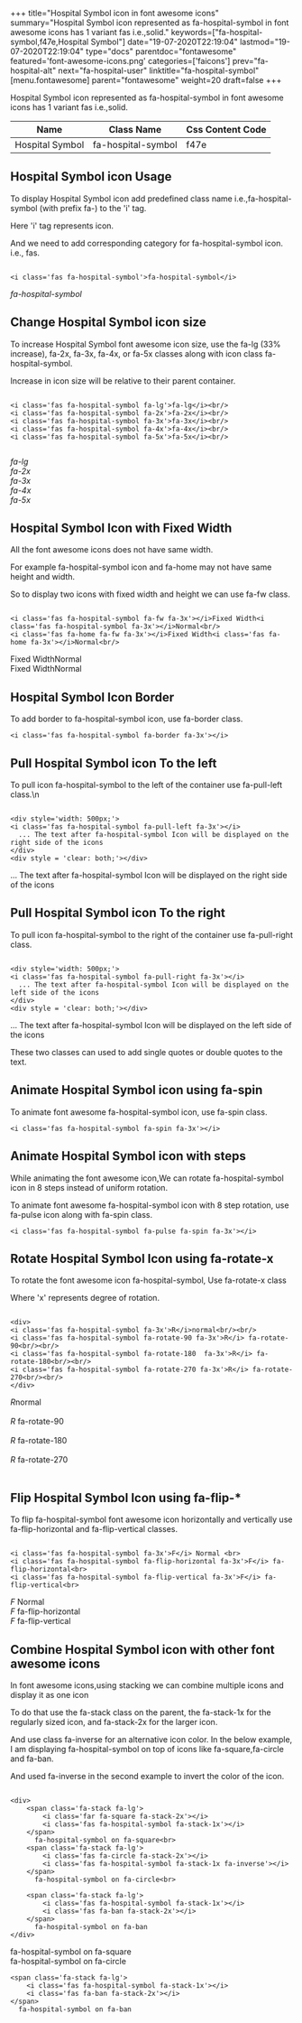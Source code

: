 +++
title="Hospital Symbol icon in font awesome icons"
summary="Hospital Symbol icon represented as fa-hospital-symbol in font awesome icons has 1 variant fas i.e.,solid."
keywords=["fa-hospital-symbol,f47e,Hospital Symbol"]
date="19-07-2020T22:19:04"
lastmod="19-07-2020T22:19:04"
type="docs"
parentdoc="fontawesome"
featured='font-awesome-icons.png'
categories=['faicons']
prev="fa-hospital-alt"
next="fa-hospital-user"
linktitle="fa-hospital-symbol"
[menu.fontawesome]
parent="fontawesome"
weight=20
draft=false
+++


Hospital Symbol icon represented as fa-hospital-symbol in font awesome icons has 1 variant fas i.e.,solid.

<div class='table-responsive'><table class='table'><thead><tr><th>Name</th><th>Class Name</th><th>Css Content Code</th></tr></thead><tbody><tr><td>Hospital Symbol</td><td>fa-hospital-symbol</td><td>f47e</td></tr></tbody></table></div>



## Hospital Symbol icon Usage

To display Hospital Symbol icon add predefined class name i.e.,fa-hospital-symbol (with prefix fa-) to the 'i' tag.

Here 'i' tag represents icon.

And we need to add corresponding category for fa-hospital-symbol icon. i.e., fas.


```

<i class='fas fa-hospital-symbol'>fa-hospital-symbol</i>
```

<i class='fas fa-hospital-symbol'>fa-hospital-symbol</i>




## Change Hospital Symbol icon size
To increase Hospital Symbol font awesome icon size, use the fa-lg (33% increase), fa-2x, fa-3x, fa-4x, or fa-5x classes along with icon class fa-hospital-symbol.

Increase in icon size will be relative to their parent container. 

```

<i class='fas fa-hospital-symbol fa-lg'>fa-lg</i><br/>
<i class='fas fa-hospital-symbol fa-2x'>fa-2x</i><br/>
<i class='fas fa-hospital-symbol fa-3x'>fa-3x</i><br/>
<i class='fas fa-hospital-symbol fa-4x'>fa-4x</i><br/>
<i class='fas fa-hospital-symbol fa-5x'>fa-5x</i><br/>
            
```

<i class='fas fa-hospital-symbol fa-lg'>fa-lg</i><br/>
<i class='fas fa-hospital-symbol fa-2x'>fa-2x</i><br/>
<i class='fas fa-hospital-symbol fa-3x'>fa-3x</i><br/>
<i class='fas fa-hospital-symbol fa-4x'>fa-4x</i><br/>
<i class='fas fa-hospital-symbol fa-5x'>fa-5x</i><br/>
            



## Hospital Symbol Icon with Fixed Width 

All the font awesome icons does not have same width.

For example fa-hospital-symbol icon and fa-home may not have same height and width.

So to display two icons with fixed width and height we can use fa-fw class.


```

<i class='fas fa-hospital-symbol fa-fw fa-3x'></i>Fixed Width<i class='fas fa-hospital-symbol fa-3x'></i>Normal<br/>
<i class='fas fa-home fa-fw fa-3x'></i>Fixed Width<i class='fas fa-home fa-3x'></i>Normal<br/>
```

<i class='fas fa-hospital-symbol fa-fw fa-3x'></i>Fixed Width<i class='fas fa-hospital-symbol fa-3x'></i>Normal<br/>
<i class='fas fa-home fa-fw fa-3x'></i>Fixed Width<i class='fas fa-home fa-3x'></i>Normal<br/>



## Hospital Symbol Icon Border 

To add border to fa-hospital-symbol icon, use fa-border class.


```
<i class='fas fa-hospital-symbol fa-border fa-3x'></i>

```
<i class='fas fa-hospital-symbol fa-border fa-3x'></i>





## Pull Hospital Symbol icon To the left

To pull icon fa-hospital-symbol to the left of the container use fa-pull-left class.\n

```

<div style='width: 500px;'>
<i class='fas fa-hospital-symbol fa-pull-left fa-3x'></i>
  ... The text after fa-hospital-symbol Icon will be displayed on the right side of the icons
</div>
<div style = 'clear: both;'></div>
```

<div style='width: 500px;'>
<i class='fas fa-hospital-symbol fa-pull-left fa-3x'></i>
  ... The text after fa-hospital-symbol Icon will be displayed on the right side of the icons
</div>
<div style = 'clear: both;'></div>




## Pull Hospital Symbol icon To the right
To pull icon fa-hospital-symbol to the right of the container use fa-pull-right class.

```

<div style='width: 500px;'>
<i class='fas fa-hospital-symbol fa-pull-right fa-3x'></i>
  ... The text after fa-hospital-symbol Icon will be displayed on the left side of the icons
</div>
<div style = 'clear: both;'></div>
```

<div style='width: 500px;'>
<i class='fas fa-hospital-symbol fa-pull-right fa-3x'></i>
  ... The text after fa-hospital-symbol Icon will be displayed on the left side of the icons
</div>
<div style = 'clear: both;'></div>

These two classes can used to add single quotes or double quotes to the text.


## Animate Hospital Symbol icon using fa-spin
To animate font awesome fa-hospital-symbol icon, use fa-spin class.

```
<i class='fas fa-hospital-symbol fa-spin fa-3x'></i>
```
<i class='fas fa-hospital-symbol fa-spin fa-3x'></i>




## Animate Hospital Symbol icon with steps
While animating the font awesome icon,We can rotate fa-hospital-symbol icon in 8 steps instead of uniform rotation.

To animate font awesome fa-hospital-symbol icon with 8 step rotation, use fa-pulse icon along with fa-spin class.


```
<i class='fas fa-hospital-symbol fa-pulse fa-spin fa-3x'></i>

```
<i class='fas fa-hospital-symbol fa-pulse fa-spin fa-3x'></i>





## Rotate Hospital Symbol Icon using fa-rotate-x
To rotate the font awesome icon fa-hospital-symbol, Use fa-rotate-x class

Where 'x' represents degree of rotation.


```

<div>
<i class='fas fa-hospital-symbol fa-3x'>R</i>normal<br/><br/>
<i class='fas fa-hospital-symbol fa-rotate-90 fa-3x'>R</i> fa-rotate-90<br/><br/> 
<i class='fas fa-hospital-symbol fa-rotate-180  fa-3x'>R</i> fa-rotate-180<br/><br/> 
<i class='fas fa-hospital-symbol fa-rotate-270 fa-3x'>R</i> fa-rotate-270<br/><br/>
</div>
```

<div>
<i class='fas fa-hospital-symbol fa-3x'>R</i>normal<br/><br/>
<i class='fas fa-hospital-symbol fa-rotate-90 fa-3x'>R</i> fa-rotate-90<br/><br/> 
<i class='fas fa-hospital-symbol fa-rotate-180  fa-3x'>R</i> fa-rotate-180<br/><br/> 
<i class='fas fa-hospital-symbol fa-rotate-270 fa-3x'>R</i> fa-rotate-270<br/><br/>
</div>




## Flip Hospital Symbol Icon using fa-flip-*
To flip fa-hospital-symbol font awesome icon horizontally and vertically use fa-flip-horizontal and fa-flip-vertical classes. 

```

<i class='fas fa-hospital-symbol fa-3x'>F</i> Normal <br>
<i class='fas fa-hospital-symbol fa-flip-horizontal fa-3x'>F</i> fa-flip-horizontal<br>
<i class='fas fa-hospital-symbol fa-flip-vertical fa-3x'>F</i> fa-flip-vertical<br>
```

<i class='fas fa-hospital-symbol fa-3x'>F</i> Normal <br>
<i class='fas fa-hospital-symbol fa-flip-horizontal fa-3x'>F</i> fa-flip-horizontal<br>
<i class='fas fa-hospital-symbol fa-flip-vertical fa-3x'>F</i> fa-flip-vertical<br>




## Combine Hospital Symbol icon with other font awesome icons
In font awesome icons,using stacking we can combine multiple icons and display it as one icon 

To do that use the fa-stack class on the parent, the fa-stack-1x for the regularly sized icon, and fa-stack-2x for the larger icon.

And use class fa-inverse for an alternative icon color. 
In the below example, I am displaying fa-hospital-symbol on top of icons like fa-square,fa-circle and fa-ban.

And used fa-inverse in the second example to invert the color of the icon.

```

<div>
    <span class='fa-stack fa-lg'>
        <i class='far fa-square fa-stack-2x'></i>
        <i class='fas fa-hospital-symbol fa-stack-1x'></i>
    </span>
      fa-hospital-symbol on fa-square<br>
    <span class='fa-stack fa-lg'>
        <i class='fas fa-circle fa-stack-2x'></i>
        <i class='fas fa-hospital-symbol fa-stack-1x fa-inverse'></i>
    </span>
      fa-hospital-symbol on fa-circle<br>

    <span class='fa-stack fa-lg'>
        <i class='fas fa-hospital-symbol fa-stack-1x'></i>
        <i class='fas fa-ban fa-stack-2x'></i>
    </span>
      fa-hospital-symbol on fa-ban
</div>
```

<div>
    <span class='fa-stack fa-lg'>
        <i class='far fa-square fa-stack-2x'></i>
        <i class='fas fa-hospital-symbol fa-stack-1x'></i>
    </span>
      fa-hospital-symbol on fa-square<br>
    <span class='fa-stack fa-lg'>
        <i class='fas fa-circle fa-stack-2x'></i>
        <i class='fas fa-hospital-symbol fa-stack-1x fa-inverse'></i>
    </span>
      fa-hospital-symbol on fa-circle<br>

    <span class='fa-stack fa-lg'>
        <i class='fas fa-hospital-symbol fa-stack-1x'></i>
        <i class='fas fa-ban fa-stack-2x'></i>
    </span>
      fa-hospital-symbol on fa-ban
</div>






